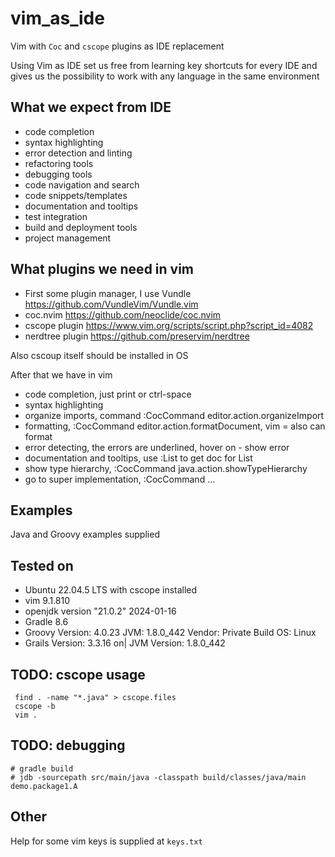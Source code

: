 # vim_as_ide

Vim with `Coc` and `cscope` plugins as IDE replacement    

Using Vim as IDE set us free from learning key shortcuts for every IDE
and gives us the possibility to work with any language in the same environment

## What we expect from IDE

- code completion
- syntax highlighting
- error detection and linting
- refactoring tools
- debugging tools
- code navigation and search
- code snippets/templates
- documentation and tooltips
- test integration
- build and deployment tools
- project management

## What plugins we need in vim

- First some plugin manager, I use Vundle https://github.com/VundleVim/Vundle.vim
- coc.nvim https://github.com/neoclide/coc.nvim
- cscope plugin https://www.vim.org/scripts/script.php?script_id=4082
- nerdtree plugin https://github.com/preservim/nerdtree

Also cscoup itself should be installed in OS

After that we have in vim

- code completion, just print or ctrl-space
- syntax highlighting
- organize imports, command :CocCommand editor.action.organizeImport
- formatting, :CocCommand editor.action.formatDocument, vim = also can format
- error detecting, the errors are underlined, hover on - show error
- documentation and tooltips, use :List to get doc for List
- show type hierarchy, :CocCommand java.action.showTypeHierarchy
- go to super implementation, :CocCommand ...

## Examples

Java and Groovy examples supplied

## Tested on

- Ubuntu 22.04.5 LTS with cscope installed
- vim 9.1.810 
- openjdk version "21.0.2" 2024-01-16
- Gradle 8.6
- Groovy Version: 4.0.23 JVM: 1.8.0_442 Vendor: Private Build OS: Linux
- Grails Version: 3.3.16 on| JVM Version: 1.8.0_442

## TODO: cscope usage

```
 find . -name "*.java" > cscope.files
 cscope -b
 vim .
```
## TODO: debugging

```
# gradle build
# jdb -sourcepath src/main/java -classpath build/classes/java/main demo.package1.A
```

## Other
Help for some vim keys is supplied at `keys.txt`
